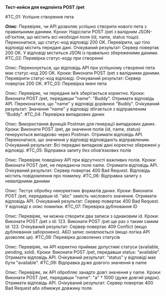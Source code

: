 **Тест-кейси для ендпоінта POST /pet**

#TC_01: Успішне створення пета

***Опис***: Перевіряє, чи API дозволяє успішно створити нового пета з правильними даними.
Кроки:
Надіслати POST /pet з валідним JSON-об'єктом, що містить всі необхідні поля (id, name, status тощо).
Переконатися, що статус-код відповіді 200 OK.
Перевірити, що тіло відповіді містить передані дані.
Очікуваний результат:
Сервер повертає 200 OK.
У відповіді міститься JSON із правильно збереженими даними.
#TC_02: Перевірка статус-коду при створенні

Опис: Переконується, що відповідь API при успішному створенні пета має статус-код 200 OK.
Кроки:
Виконати POST /pet з валідними даними.
Перевірити статус-код відповіді.
Очікуваний результат: Сервер повертає 200 OK.
#TC_03: Перевірка імені пета

Опис: Перевіряє, чи передане ім’я зберігається коректно.
Кроки:
Виконати POST /pet, передавши "name": "Buddy".
Отримати відповідь API.
Переконатися, що "name" у відповіді дорівнює "Buddy".
Очікуваний результат: Значення "name" у відповіді збігається з відправленим "Buddy".
#TC_04: Перевірка випадкових даних

Опис: Використання функцій Postman для генерації випадкових даних.
Кроки:
Виконати POST /pet, де значення полів (id, name, status) генеруються випадково через Postman.
Отримати відповідь API.
Переконатися, що значення у відповіді відповідають відправленим.
Очікуваний результат: Всі передані випадкові дані коректно збережені у відповіді.
#TC_05: Відправка запиту без обов’язкових полів

Опис: Перевіряє поведінку API при відсутності важливих полів.
Кроки:
Виконати POST /pet, не передаючи поле name.
Отримати відповідь API.
Очікуваний результат:
Сервер повертає 400 Bad Request.
Відповідь містить повідомлення про помилку.
#TC_06: Відправка запиту з невалідними даними

Опис: Тестує обробку некоректних форматів даних.
Кроки:
Виконати POST /pet, передавши id: "abc" замість числового значення.
Отримати відповідь API.
Очікуваний результат: Сервер повертає 400 Bad Request. У відповіді є опис помилки.
#TC_07: Перевірка дублювання ID

Опис: Перевіряє, чи можна створити два записи з однаковим id.
Кроки:
Виконати POST /pet з id: 123.
Виконати POST /pet ще раз з таким самим id: 123.
Очікуваний результат:
Сервер повертає 409 Conflict (якщо дублювання заборонено).
АБО запис оновлюється (якщо логіка API дозволяє це).
#TC_08: Перевірка дозволених статусів

Опис: Перевіряє, чи API коректно приймає допустимі статуси (available, pending, sold).
Кроки:
Виконати POST /pet, передавши status: "available".
Отримати відповідь API.
Очікуваний результат: "status" у відповіді має бути "available".
#TC_09: Відправка дуже довгого значення в name

Опис: Перевіряє, як API обробляє занадто довгі значення у name.
Кроки:
Виконати POST /pet, передавши "name": "a" * 1000 (дуже довгий рядок).
Отримати відповідь API.
Очікуваний результат: Сервер повертає 400 Bad Request або обмежує довжину поля.
